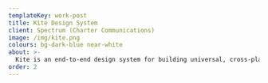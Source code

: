 ```yaml
---
templateKey: work-post
title: Kite Design System
client: Spectrum (Charter Communications)
image: /img/kite.png
colours: bg-dark-blue near-white
about: >-
  Kite is an end-to-end design system for building universal, cross-platform product experiences that connect Spectrum customers to the things that matter most.
order: 2
---
```



